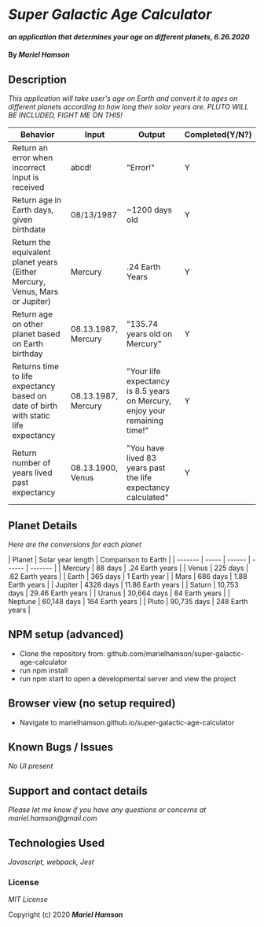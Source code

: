 # _Super Galactic Age Calculator_

#### _an application that determines your age on different planets, 6.26.2020_

#### By _Mariel Hamson_

## Description

_This application will take user's age on Earth and convert it to ages on different planets according to how long their solar years are. PLUTO WILL BE INCLUDED, FIGHT ME ON THIS!_

| Behavior | Input | Output |  Completed(Y/N?)  | 
| -------- | ----- | ------ | -------- |
|  Return an error when incorrect input is received |  abcd! | "Error!"   | Y |
|  Return age in Earth days, given birthdate | 08/13/1987 | ~1200 days old | Y |
|  Return the equivalent planet years (Either Mercury, Venus, Mars or Jupiter) | Mercury | .24 Earth Years | Y |
|  Return age on other planet based on Earth birthday |  08.13.1987, Mercury | "135.74 years old on Mercury" | Y |
|  Returns time to life expectancy based on date of birth with static life expectancy | 08.13.1987, Mercury | "Your life expectancy is 8.5 years on Mercury, enjoy your remaining time!" | Y |
| Return number of years lived past expectancy | 08.13.1900, Venus | "You have lived 83 years past the life expectancy calculated" | Y |



## Planet Details

_Here are the conversions for each planet_

| Planet |  Solar year length  | Comparison to Earth |
| ------- | ----- | ------ | ------ | ------- |
| Mercury | 88 days | .24 Earth years |
| Venus | 225 days | .62 Earth years |
| Earth | 365 days | 1 Earth year |
| Mars | 686 days | 1.88 Earth years |
| Jupiter | 4328 days | 11.86 Earth years |
| Saturn | 10,753 days | 29.46 Earth years |
| Uranus | 30,664 days | 84 Earth years |
| Neptune | 60,148 days | 164 Earth years |
| Pluto | 90,735 days | 248 Earth years |

## NPM setup (advanced)

* Clone the repository from: github.com/marielhamson/super-galactic-age-calculator
* run npm install
* run npm start to open a developmental server and view the project

## Browser view (no setup required)

* Navigate to marielhamson.github.io/super-galactic-age-calculator

## Known Bugs / Issues

_No UI present_

## Support and contact details

_Please let me know if you have any questions or concerns at mariel.hamson@gmail.com_

## Technologies Used

_Javascript, webpack, Jest_

### License

*MIT License*

Copyright (c) 2020 **_Mariel Hamson_**